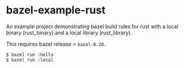 # bazel-example-rust

An example project demonstrating bazel build rules for rust with
a local binary (rust_binary) and a local library (rust_library).

This requires bazel release > `bazel-0.20`.

```
$ bazel run :hello
$ bazel run :local
```


